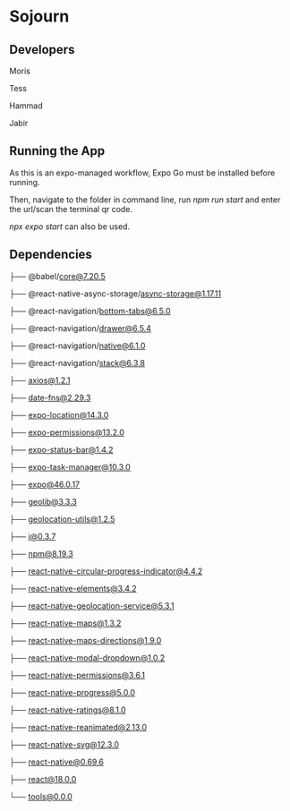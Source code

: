 # Sojourn

## Developers
Moris

Tess

Hammad

Jabir
## Running the App
As this is an expo-managed workflow, Expo Go must be installed before running.

Then, navigate to the folder in command line, run *npm run start* and enter the url/scan the terminal qr code.

*npx expo start* can also be used.



## Dependencies

├── @babel/core@7.20.5

├── @react-native-async-storage/async-storage@1.17.11

├── @react-navigation/bottom-tabs@6.5.0

├── @react-navigation/drawer@6.5.4

├── @react-navigation/native@6.1.0

├── @react-navigation/stack@6.3.8

├── axios@1.2.1

├── date-fns@2.29.3

├── expo-location@14.3.0

├── expo-permissions@13.2.0

├── expo-status-bar@1.4.2

├── expo-task-manager@10.3.0

├── expo@46.0.17

├── geolib@3.3.3

├── geolocation-utils@1.2.5

├── i@0.3.7

├── npm@8.19.3

├── react-native-circular-progress-indicator@4.4.2

├── react-native-elements@3.4.2

├── react-native-geolocation-service@5.3.1

├── react-native-maps@1.3.2

├── react-native-maps-directions@1.9.0

├── react-native-modal-dropdown@1.0.2

├── react-native-permissions@3.6.1

├── react-native-progress@5.0.0

├── react-native-ratings@8.1.0

├── react-native-reanimated@2.13.0

├── react-native-svg@12.3.0

├── react-native@0.69.6

├── react@18.0.0

└── tools@0.0.0
